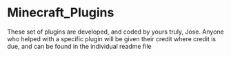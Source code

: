 # Minecraft_Plugins
These set of plugins are developed, and coded by yours truly, Jose.
Anyone who helped with a specific plugin will be given their credit where credit is due, and can be found in the individual readme file

